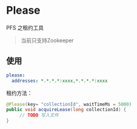 # Please
PFS 之租约工具

> 当前只支持Zookeeper

## 使用

```yaml
please:
  addresses: *.*.*.*:xxxx,*.*.*.*:xxxx
```

租约方法：
```java
@Please(key= "collectionId", waitTimeMs = 5000)
public void acquireLease(long collectionId) {
     // TODO 写入文件
}
```
